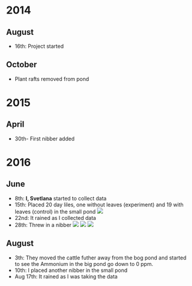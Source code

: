 # 2014 #

## August ##

- 16th: Project started

## October ##

- Plant rafts removed from pond

# 2015 #

## April ##

- 30th- First nibber added

# 2016 #

## June ##

- 8th: **I, Svetlana** started to collect data
- 15th: Placed 20 day liles, one without leaves (experiment) and 19 with leaves (control) in the small pond
![](https://raw.githubusercontent.com/belkinsa/GrailvilleWetlands/9ff0ac0a6776790386f51783362a87258b3d36f8/photos/DayLilliesJune152016.jpg)
- 22nd: It rained as I collected data
- 28th: Threw in a nibber
![](http://i.imgur.com/8D6zoaY.jpg)
![](http://i.imgur.com/CAkpVrJ.jpghttp://i.imgur.com/mwIabK9.jpg)
![](http://i.imgur.com/CAkpVrJ.jpg)

## August ##

- 3th: They moved the cattle futher away from the bog pond and started to see the Ammonium in the big pond go down to 0 ppm.
- 10th: I placed another nibber in the small pond
- Aug 17th: It rained as I was taking the data
